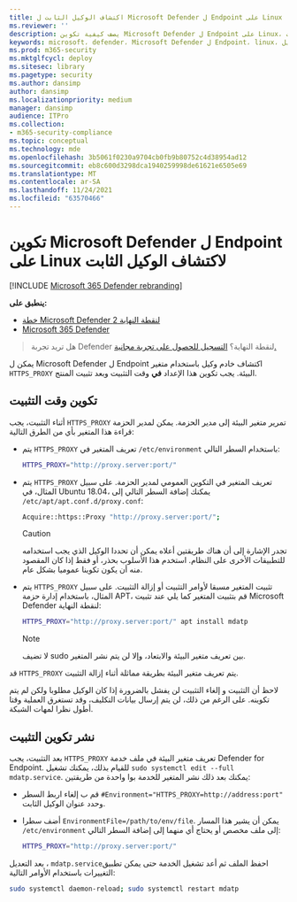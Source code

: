 ```yaml
---
title: اكتشاف الوكيل الثابت ل Microsoft Defender ل Endpoint على Linux
ms.reviewer: ''
description: يصف كيفية تكوين Microsoft Defender ل Endpoint على Linux، لاكتشاف الوكيل الثابت.
keywords: microsoft، defender، Microsoft Defender ل Endpoint، linux، التثبيت، الوكيل
ms.prod: m365-security
ms.mktglfcycl: deploy
ms.sitesec: library
ms.pagetype: security
ms.author: dansimp
author: dansimp
ms.localizationpriority: medium
manager: dansimp
audience: ITPro
ms.collection:
- m365-security-compliance
ms.topic: conceptual
ms.technology: mde
ms.openlocfilehash: 3b5061f0230a9704cb0fb9b80752c4d38954ad12
ms.sourcegitcommit: eb8c600d3298dca1940259998de61621e6505e69
ms.translationtype: MT
ms.contentlocale: ar-SA
ms.lasthandoff: 11/24/2021
ms.locfileid: "63570466"
---
```

# <a name="configure-microsoft-defender-for-endpoint-on-linux-for-static-proxy-discovery"></a>تكوين Microsoft Defender ل Endpoint على Linux لاكتشاف الوكيل الثابت

[!INCLUDE [Microsoft 365 Defender rebranding](../../includes/microsoft-defender.md)]

**ينطبق على:**
- [خطة Microsoft Defender لنقطة النهاية 2](https://go.microsoft.com/fwlink/p/?linkid=2154037)
- [Microsoft 365 Defender](https://go.microsoft.com/fwlink/?linkid=2118804)

> هل تريد تجربة Defender لنقطة النهاية؟ [التسجيل للحصول على تجربة مجانية.](https://signup.microsoft.com/create-account/signup?products=7f379fee-c4f9-4278-b0a1-e4c8c2fcdf7e&ru=https://aka.ms/MDEp2OpenTrial?ocid=docs-wdatp-investigateip-abovefoldlink)

يمكن ل Microsoft Defender ل Endpoint اكتشاف خادم وكيل باستخدام متغير `HTTPS_PROXY` البيئة. يجب تكوين هذا الإعداد **في** وقت التثبيت وبعد تثبيت المنتج.

## <a name="installation-time-configuration"></a>تكوين وقت التثبيت

أثناء التثبيت، يجب `HTTPS_PROXY` تمرير متغير البيئة إلى مدير الحزمة. يمكن لمدير الحزمة قراءة هذا المتغير بأي من الطرق التالية:

- يتم `HTTPS_PROXY` تعريف المتغير في `/etc/environment` باستخدام السطر التالي:

  ```bash
  HTTPS_PROXY="http://proxy.server:port/"
  ```

- يتم `HTTPS_PROXY` تعريف المتغير في التكوين العمومي لمدير الحزمة. على سبيل المثال، في Ubuntu 18.04، يمكنك إضافة السطر التالي إلى `/etc/apt/apt.conf.d/proxy.conf`:

  ```bash
  Acquire::https::Proxy "http://proxy.server:port/";
  ```

  > [!CAUTION]
  > تجدر الإشارة إلى أن هناك طريقتين أعلاه يمكن أن تحددا الوكيل الذي يجب استخدامه للتطبيقات الأخرى على النظام. استخدم هذا الأسلوب بحذر، أو فقط إذا كان المقصود منه أن يكون تكوينا عموميا بشكل عام.

- يتم `HTTPS_PROXY` تثبيت المتغير مسبقا لأوامر التثبيت أو إزالة التثبيت. على سبيل المثال، باستخدام إدارة حزمة APT، قم بتثبيت المتغير كما يلي عند تثبيت Microsoft Defender لنقطة النهاية:

  ```bash
  HTTPS_PROXY="http://proxy.server:port/" apt install mdatp
  ```

  > [!NOTE]
  > لا تضيف sudo بين تعريف متغير البيئة والابتعاد، وإلا لن يتم نشر المتغير.

قد `HTTPS_PROXY` يتم تعريف متغير البيئة بطريقة مماثلة أثناء إزالة التثبيت.

لاحظ أن التثبيت و إلغاء التثبيت لن يفشل بالضرورة إذا كان الوكيل مطلوبا ولكن لم يتم تكوينه. على الرغم من ذلك، لن يتم إرسال بيانات التكليف، وقد تستغرق العملية وقتا أطول نظرا لمهات الشبكة.

## <a name="post-installation-configuration"></a>نشر تكوين التثبيت

بعد التثبيت، يجب `HTTPS_PROXY` تعريف متغير البيئة في ملف خدمة Defender for Endpoint. للقيام بذلك، يمكنك تشغيل `sudo systemctl edit --full mdatp.service`.
يمكنك بعد ذلك نشر المتغير للخدمة بوا واحدة من طريقتين:

- قم ب إلغاء اربط السطر `#Environment="HTTPS_PROXY=http://address:port"` وحدد عنوان الوكيل الثابت.

- أضف سطرا `EnvironmentFile=/path/to/env/file`. يمكن أن يشير هذا المسار `/etc/environment` إلى ملف مخصص أو يحتاج أي منهما إلى إضافة السطر التالي:

  ```bash
  HTTPS_PROXY="http://proxy.server:port/"
  ```

بعد التعديل ، `mdatp.service`احفظ الملف ثم أعد تشغيل الخدمة حتى يمكن تطبيق التغييرات باستخدام الأوامر التالية:

```bash
sudo systemctl daemon-reload; sudo systemctl restart mdatp
```
